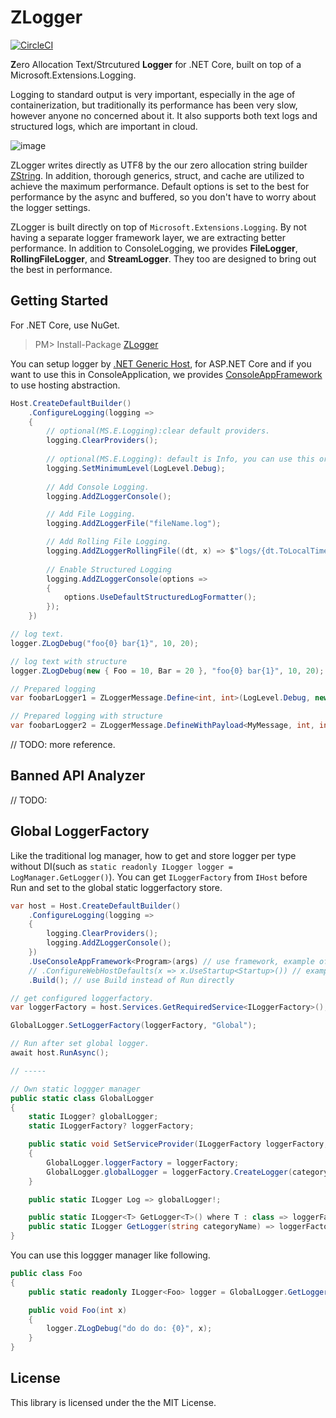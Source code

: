 ZLogger
===
[![CircleCI](https://circleci.com/gh/Cysharp/ZLogger.svg?style=svg)](https://circleci.com/gh/Cysharp/ZLogger)

**Z**ero Allocation Text/Strcutured **Logger** for .NET Core, built on top of a Microsoft.Extensions.Logging.

Logging to standard output is very important, especially in the age of containerization, but traditionally its performance has been very slow, however anyone no concerned about it. It also supports both text logs and structured logs, which are important in cloud.

![image](https://user-images.githubusercontent.com/46207/78019524-d4238480-738a-11ea-88ac-00caa8bc5228.png)

ZLogger writes directly as UTF8 by the our zero allocation string builder [ZString](https://github.com/Cysharp/ZString). In addition, thorough generics, struct, and cache are utilized to achieve the maximum performance. Default options is set to the best for performance by the async and buffered, so you don't have to worry about the logger settings.

ZLogger is built directly on top of `Microsoft.Extensions.Logging`. By not having a separate logger framework layer, we are extracting better performance. In addition to ConsoleLogging, we provides **FileLogger**, **RollingFileLogger**, and **StreamLogger**. They too are designed to bring out the best in performance.

Getting Started
---
For .NET Core, use NuGet.

> PM> Install-Package [ZLogger](https://www.nuget.org/packages/ZLogger)

You can setup logger by [.NET Generic Host](https://docs.microsoft.com/en-us/aspnet/core/fundamentals/host/generic-host), for ASP.NET Core and if you want to use this in ConsoleApplication, we provides [ConsoleAppFramework](https://github.com/Cysharp/ConsoleAppFramework) to use hosting abstraction.

```csharp
Host.CreateDefaultBuilder()
    .ConfigureLogging(logging =>
    {
        // optional(MS.E.Logging):clear default providers.
        logging.ClearProviders();
        
        // optional(MS.E.Logging): default is Info, you can use this or AddFilter to filtering log.
        logging.SetMinimumLevel(LogLevel.Debug);
        
        // Add Console Logging.
        logging.AddZLoggerConsole();

        // Add File Logging.
        logging.AddZLoggerFile("fileName.log");

        // Add Rolling File Logging.
        logging.AddZLoggerRollingFile((dt, x) => $"logs/{dt.ToLocalTime():yyyy-MM-dd}_{x:000}.log", x => x.ToLocalTime().Date, 1024 * 1024);
       
        // Enable Structured Logging
        logging.AddZLoggerConsole(options =>
        {
            options.UseDefaultStructuredLogFormatter();
        });
    })
```

```csharp
// log text.
logger.ZLogDebug("foo{0} bar{1}", 10, 20);

// log text with structure
logger.ZLogDebug(new { Foo = 10, Bar = 20 }, "foo{0} bar{1}", 10, 20);

// Prepared logging
var foobarLogger1 = ZLoggerMessage.Define<int, int>(LogLevel.Debug, new EventId(10, "hoge"), "foo{0} bar{1}");

// Prepared logging with structure
var foobarLogger2 = ZLoggerMessage.DefineWithPayload<MyMessage, int, int>(LogLevel.Warning, new EventId(10, "hoge"), "foo{0} bar{1}");
```

// TODO: more reference.

Banned API Analyzer
---
// TODO:

Global LoggerFactory
---
Like the traditional log manager, how to get and store logger per type without DI(such as `static readonly ILogger logger = LogManager.GetLogger()`). You can get `ILoggerFactory` from `IHost` before Run and set to the global static loggerfactory store.

```csharp
var host = Host.CreateDefaultBuilder()
    .ConfigureLogging(logging =>
    {
        logging.ClearProviders();
        logging.AddZLoggerConsole();
    })
    .UseConsoleAppFramework<Program>(args) // use framework, example of ConsoleAppFramework
    // .ConfigureWebHostDefaults(x => x.UseStartup<Startup>()) // example of ASP.NET Core
    .Build(); // use Build instead of Run directly

// get configured loggerfactory.
var loggerFactory = host.Services.GetRequiredService<ILoggerFactory>();

GlobalLogger.SetLoggerFactory(loggerFactory, "Global");

// Run after set global logger.
await host.RunAsync();

// -----

// Own static loggger manager
public static class GlobalLogger
{
    static ILogger? globalLogger;
    static ILoggerFactory? loggerFactory;

    public static void SetServiceProvider(ILoggerFactory loggerFactory, string categoryName)
    {
        GlobalLogger.loggerFactory = loggerFactory;
        GlobalLogger.globalLogger = loggerFactory.CreateLogger(categoryName);
    }

    public static ILogger Log => globalLogger!;

    public static ILogger<T> GetLogger<T>() where T : class => loggerFactory!.CreateLogger<T>();
    public static ILogger GetLogger(string categoryName) => loggerFactory!.CreateLogger(categoryName);
}
```

You can use this loggger manager like following.

```csharp
public class Foo
{
    public static readonly ILogger<Foo> logger = GlobalLogger.GetLogger<Foo>();

    public void Foo(int x)
    {
        logger.ZLogDebug("do do do: {0}", x);
    }
}
```

License
---
This library is licensed under the the MIT License.